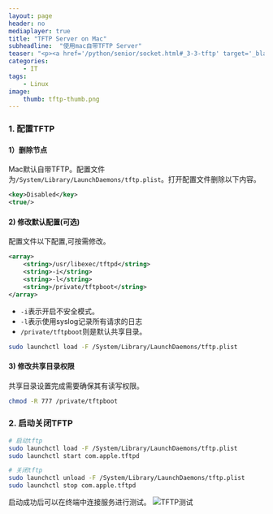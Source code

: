 ```yaml
---
layout: page
header: no
mediaplayer: true
title: "TFTP Server on Mac"
subheadline:  "使用mac自带TFTP Server"
teaser: "<p><a href='/python/senior/socket.html#_3-3-tftp' target='_blank'>TFTP</a>（Trivial File Transfer Protocol,简单文件传输协议）是一个基于UDP协议的简单的、低开销的文件传输协议。使用端口号为69。TFTP常用于小容量存储的服务器，如路由器等。</p>"
categories:
    - IT
tags:
    - Linux
image:
    thumb: tftp-thumb.png
---
```


### 1. 配置TFTP
#### 1）删除节点

Mac默认自带TFTP。配置文件为`/System/Library/LaunchDaemons/tftp.plist`。打开配置文件删除以下内容。

```xml
<key>Disabled</key>
<true/>
```

#### 2) 修改默认配置(可选)
配置文件以下配置,可按需修改。
```xml
<array>
    <string>/usr/libexec/tftpd</string>
    <string>-i</string>
    <string>-l</string>
    <string>/private/tftpboot</string>
</array>
```
* `-i`表示开启不安全模式。
* `-l`表示使用syslog记录所有请求的日志
* `/private/tftpboot`则是默认共享目录。



```sh
sudo launchctl load -F /System/Library/LaunchDaemons/tftp.plist
```

#### 3) 修改共享目录权限

共享目录设置完成需要确保其有读写权限。

```sh
chmod -R 777 /private/tftpboot
```

### 2. 启动关闭TFTP
```sh
# 启动tftp
sudo launchctl load -F /System/Library/LaunchDaemons/tftp.plist
sudo launchctl start com.apple.tftpd

# 关闭tftp
sudo launchctl unload -F /System/Library/LaunchDaemons/tftp.plist
sudo launchctl stop com.apple.tftpd
```

启动成功后可以在终端中连接服务进行测试。
![TFTP测试]({{site.urlimg}}tftp.jpg)